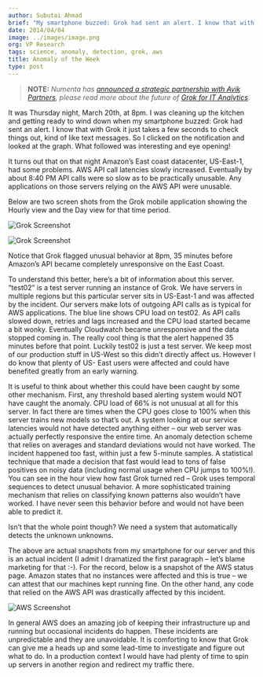 ```yaml
---
author: Subutai Ahmad
brief: "My smartphone buzzed: Grok had sent an alert. I know that with Grok it just takes a few seconds to check things out, so I clicked on the notification graph"
date: 2014/04/04
image: ../images/image.png
org: VP Research
tags: science, anomaly, detection, grok, aws
title: Anomaly of the Week
type: post
---
```


> **NOTE:** *Numenta has
  [announced a strategic partnership with Avik Partners](/press/2015/08/19/numenta-announces-licensing-of-grok-for-it-to-avik-partners/),
  please read more about the future of
  [Grok for IT Analytics](http://grokstream.com).*

It was Thursday night, March 20th, at 8pm. I was cleaning up the kitchen and
getting ready to wind down when my smartphone buzzed: Grok had sent an alert.
I know that with Grok it just takes a few seconds to check things out, kind of
like text messages.  So I clicked on the notification and looked at the graph.
What followed was interesting and eye opening!

It turns out that on that night Amazon’s East coast datacenter, US-East-1, had
some problems. AWS API call latencies slowly increased. Eventually by about 8:40
PM API calls were so slow as to be practically unusable.   Any applications on
those servers relying on the AWS API were unusable.

Below are two screen shots from the Grok mobile application showing the Hourly
view and the Day view for that time period.

![Grok Screenshot](../images/1.png "Grok Screenshot")

![Grok Screenshot](../images/2.png "Grok Screenshot")

Notice that Grok flagged unusual behavior at 8pm, 35 minutes before Amazon’s API
became completely unresponsive on the East Coast.

To understand this better, here’s a bit of information about this server.
“test02” is a test server running an instance of Grok.  We have servers in
multiple regions but this particular server sits in US-East-1 and was affected
by the incident.  Our servers make lots of outgoing API calls as is typical for
AWS applications.   The blue line shows CPU load on test02. As API calls slowed
down, retries and lags increased and the CPU load started became a bit wonky.
Eventually Cloudwatch became unresponsive and the data stopped coming in. The
really cool thing is that the alert happened 35 minutes before that point.
Luckily test02 is just a test server. We keep most of our production stuff in
US-West so this didn’t directly affect us. However I do know that plenty of US-
East users were affected and could have benefited greatly from an early warning.

It is useful to think about whether this could have been caught by some other
mechanism. First, any threshold based alerting system would NOT have caught the
anomaly. CPU load of 66% is not unusual at all for this server.  In fact there
are times when the CPU goes close to 100% when this server trains new models so
that’s out. A system looking at our service latencies would not have detected
anything either – our web server was actually perfectly responsive the entire
time. An anomaly detection scheme that relies on averages and standard
deviations would not have worked. The incident happened too fast, within just a
few 5-minute samples. A statistical technique that made a decision that fast
would lead to tons of false positives on noisy data (including normal usage when
CPU jumps to 100%!).  You can see in the hour view how fast Grok turned red –
Grok uses temporal sequences to detect unusual behavior. A more sophisticated
training mechanism that relies on classifying known patterns also wouldn’t have
worked. I have never seen this behavior before and would not have been able to
predict it.

Isn’t that the whole point though? We need a system that automatically detects
the unknown unknowns.

The above are actual snapshots from my smartphone for our server and this is an
actual incident (I admit I dramatized the first paragraph – let’s blame
marketing for that :-). For the record, below is a snapshot of the AWS status
page. Amazon states that no instances were affected and this is true – we can
attest that our machines kept running fine. On the other hand, any code that
relied on the AWS API was drastically affected by this incident.

![AWS Screenshot](../images/3.png "AWS Screenshot")

In general AWS does an amazing job of keeping their infrastructure up and
running but occasional incidents do happen. These incidents are unpredictable
and they are unavoidable. It is comforting to know that Grok can give me a heads
up and some lead-time to investigate and figure out what to do. In a production
context I would have had plenty of time to spin up servers in another region and
redirect my traffic there.
